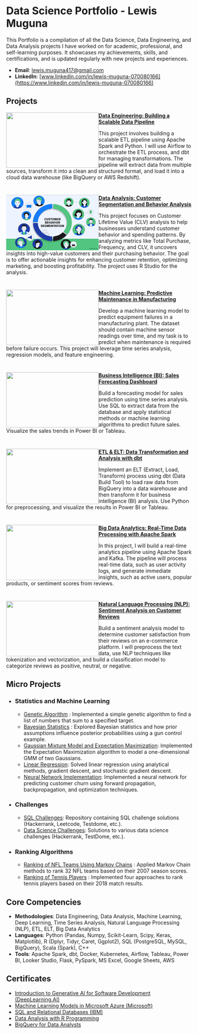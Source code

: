 # Data Science Portfolio - Lewis Muguna

This Portfolio is a compilation of all the Data Science, Data Engineering, and Data Analysis projects I have worked on for academic, professional, and self-learning purposes. It showcases my achievements, skills, and certifications, and is updated regularly with new projects and experiences.

- **Email**: [lewis.muguna417@gmail.com](mailto:lewis.muguna417@gmail.com)
- **LinkedIn**: [www.linkedin.com/in/lewis-muguna-070080166](https://www.linkedin.com/in/lewis-muguna-070080166)

## Projects

<img align="left" width="250" height="150" src="https://github.com/archd3sai/Portfolio/blob/master/Images/telecom.jpg"> **[Data Engineering: Building a Scalable Data Pipeline](https://github.com/lewismuguna/Customer-Survival-Analysis-and-Churn-Prediction)**

This project involves building a scalable ETL pipeline using Apache Spark and Python. I will use Airflow to orchestrate the ETL process, and dbt for managing transformations. The pipeline will extract data from multiple sources, transform it into a clean and structured format, and load it into a cloud data warehouse (like BigQuery or AWS Redshift).

#

<img align="left" width="250" height="150" src="https://github.com/lewis-hue/lewis_page/blob/main/Customer%20segmentation.png"> **[Data Analysis: Customer Segmentation and Behavior Analysis](https://github.com/lewis-hue/data_analysis.git)**

This project focuses on Customer Lifetime Value (CLV) analysis to help businesses understand customer behavior and spending patterns. By analyzing metrics like Total Purchase, Frequency, and CLV, it uncovers insights into high-value customers and their purchasing behavior. The goal is to offer actionable insights for enhancing customer retention, optimizing marketing, and boosting profitability. The project uses R Studio for the analysis.

#

<img align="left" width="250" height="150" src="https://github.com/archd3sai/Portfolio/blob/master/Images/1_cEaeMuTvINqIgyYQMSJWUA.jpeg"> **[Machine Learning: Predictive Maintenance in Manufacturing](https://github.com/lewismuguna/News-Articles-Recommendation)**

Develop a machine learning model to predict equipment failures in a manufacturing plant. The dataset should contain machine sensor readings over time, and my task is to predict when maintenance is required before failure occurs. This project will leverage time series analysis, regression models, and feature engineering.

#

<img align="left" width="250" height="150" src="[https://github.com/archd3sai/Portfolio/blob/master/Images/airplane.jpeg](https://github.com/lewis-hue/lewis_page/blob/main/databricks.png)"> **[Business Intelligence (BI): Sales Forecasting Dashboard](https://github.com/lewis-hue/BusinessIntelligence.git)**

Build a forecasting model for sales prediction using time series analysis. Use SQL to extract data from the database and apply statistical methods or machine learning algorithms to predict future sales. Visualize the sales trends in Power BI or Tableau.

#

<img align="left" width="250" height="150" src="https://github.com/archd3sai/Portfolio/blob/master/Images/960x0.jpg"> **[ETL & ELT: Data Transformation and Analysis with dbt](https://github.com/lewismuguna/Wind-Turbine-Power-Curve-Estimation)**

Implement an ELT (Extract, Load, Transform) process using dbt (Data Build Tool) to load raw data from BigQuery into a data warehouse and then transform it for business intelligence (BI) analysis. Use Python for preprocessing, and visualize the results in Power BI or Tableau.

#

<img align="left" width="250" height="150" src="https://github.com/archd3sai/Portfolio/blob/master/Images/phase1.jpg"> **[Big Data Analytics: Real-Time Data Processing with Apache Spark](https://github.com/lewismuguna/Multivariate-Phase-1-Analysis)** 

In this project, I will build a real-time analytics pipeline using Apache Spark and Kafka. The pipeline will process real-time data, such as user activity logs, and generate immediate insights, such as active users, popular products, or sentiment scores from reviews.

#

<img align="left" width="250" height="150" src="https://github.com/archd3sai/Portfolio/blob/master/Images/gdp.jpg"> **[Natural Language Processing (NLP): Sentiment Analysis on Customer Reviews](https://github.com/lewismuguna/Predicting-GDP-of-India)**

Build a sentiment analysis model to determine customer satisfaction from their reviews on an e-commerce platform. I will preprocess the text data, use NLP techniques like tokenization and vectorization, and build a classification model to categorize reviews as positive, neutral, or negative.
<br />

## Micro Projects
- ### Statistics and Machine Learning
    - [Genetic Algorithm](https://github.com/lewismuguna/Statistical-Methods/blob/master/genetic-algorithm.ipynb) : Implemented a simple genetic algorithm to find a list of numbers that sum to a specified target.
    - [Bayesian Statistics](https://github.com/lewismuguna/Statistical-Methods/blob/master/Bayesian%20Statistics.ipynb) : Explored Bayesian statistics and how prior assumptions influence posterior probabilities using a gun control example.
    - [Gaussian Mixture Model and Expectation Maximization](https://github.com/lewismuguna/Statistical-Methods/blob/master/GMM-EM.ipynb): Implemented the Expectation Maximization algorithm to model a one-dimensional GMM of two Gaussians.
    - [Linear Regression](https://github.com/lewismuguna/Statistical-Methods/blob/master/Linear%20Regression.ipynb): Solved linear regression using analytical methods, gradient descent, and stochastic gradient descent.
    - [Neural Network Implementation](https://github.com/lewismuguna/Statistical-Methods/blob/master/NN%20Implementation.ipynb): Implemented a neural network for predicting customer churn using forward propagation, backpropagation, and optimization techniques.

- ### Challenges
    - [SQL Challenges](https://github.com/lewismuguna/SQL): Repository containing SQL challenge solutions (Hackerrank, Leetcode, Testdome, etc.).
    - [Data Science Challenges](https://github.com/lewismuguna/DS-Challenges): Solutions to various data science challenges (Hackerrank, TestDome, etc.).

- ### Ranking Algorithms
    - [Ranking of NFL Teams Using Markov Chains](https://github.com/lewismuguna/Ranking-of-NFL-Teams-using-Markov-method/blob/master/Ranking%20of%20NFL%20teams%20Report.pdf) : Applied Markov Chain methods to rank 32 NFL teams based on their 2007 season scores.
    - [Ranking of Tennis Players](https://github.com/lewismuguna/Tennis-Players-Ranking/blob/master/TennisRanking.ipynb) : Implemented four approaches to rank tennis players based on their 2018 match results.

## Core Competencies

- **Methodologies**: Data Engineering, Data Analysis, Machine Learning, Deep Learning, Time Series Analysis, Natural Language Processing (NLP), ETL, ELT, Big Data Analytics
- **Languages**: Python (Pandas, Numpy, Scikit-Learn, Scipy, Keras, Matplotlib), R (Dplyr, Tidyr, Caret, Ggplot2), SQL (PostgreSQL, MySQL, BigQuery), Scala (Spark), C++
- **Tools**: Apache Spark, dbt, Docker, Kubernetes, Airflow, Tableau, Power BI, Looker Studio, Flask, PySpark, MS Excel, Google Sheets, AWS

## Certificates

- [Introduction to Generative AI for Software Development (DeepLearning.AI)](https://www.deeplearning.ai)
- [Machine Learning Models in Microsoft Azure (Microsoft)](https://www.microsoft.com)
- [SQL and Relational Databases (IBM)](https://www.ibm.com)
- [Data Analysis with R Programming](https://www.coursera.org)
- [BigQuery for Data Analysts](https://www.coursera.org)

<!--
**lewismuguna/lewismuguna** is a ✨ _special_ ✨ repository because its `README.md` (this file) appears on your GitHub profile.

Here are some ideas to get you started:

- 🔭 I’m currently working on building scalable data pipelines with Apache Spark, BigQuery, and Python.
- 🌱 I’m currently learning more about advanced data engineering, cloud technologies, and machine learning optimization.
- 👯 I’m looking to collaborate on projects involving data analytics, machine learning, and cloud computing.
- 🤔 I’m looking for help with optimizing ETL workflows and advanced SQL querying techniques.
- 💬 Ask me about data analysis, data engineering, and cloud data technologies.
- 📫 How to reach me: via LinkedIn or email.
- 😄 Pronouns: He/Him
- ⚡ Fun fact: I love transforming raw data into actionable business insights!
-->
